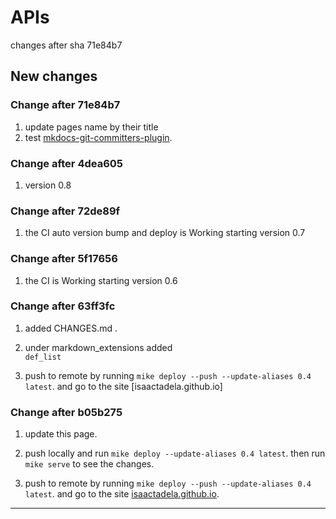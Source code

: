 # APIs

changes after sha 71e84b7

## New changes

### Change after 71e84b7
1. update pages name by their title
2. test [mkdocs-git-committers-plugin](https://github.com/byrnereese/mkdocs-git-committers-plugin).

### Change after 4dea605

1. version 0.8

### Change after 72de89f

1. the CI auto version bump and deploy is Working starting version 0.7

### Change after 5f17656

1. the CI is Working starting version 0.6

### Change after 63ff3fc

1. added CHANGES.md .

2. under markdown_extensions added   \
      ```def_list```

3. push to remote by running ```mike deploy --push --update-aliases 0.4 latest```.
    and go to the site [isaactadela.github.io]

### Change after b05b275

1. update this page.

2. push locally and run ```mike deploy --update-aliases 0.4 latest```.
then run ```mike serve``` to see the changes.

3. push to remote by running ```mike deploy --push --update-aliases 0.4 latest```.
      and go to the site [isaactadela.github.io](https://isaactadela.github.io/mkdocs-material/).

---
